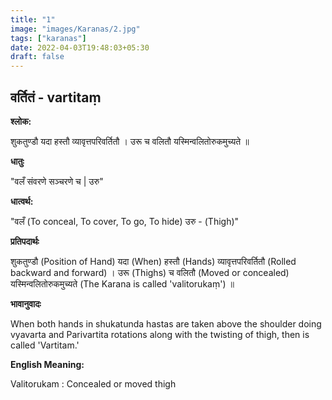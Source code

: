 ```yaml
---
title: "1"
image: "images/Karanas/2.jpg"
tags: ["karanas"]
date: 2022-04-03T19:48:03+05:30
draft: false
---
```


## वर्तितं - vartitaṃ

**श्लोक:**

शुकतुण्डौ यदा हस्तौ व्यावृत्तपरिवर्तितौ । उरू च वलितौ यस्मिन्वलितोरुकमुच्यते ॥

**धातुः**

"वलँ संवरणे सञ्चरणे च |
उरु"

**धात्वर्थ:**

"वलँ (To conceal, To cover, To go, To hide)
उरु - (Thigh)"

**प्रतिपदार्थः**

शुकतुण्डौ (Position of Hand) यदा (When) हस्तौ (Hands) व्यावृत्तपरिवर्तितौ (Rolled backward and forward)  । उरू (Thighs) च वलितौ (Moved or concealed) यस्मिन्वलितोरुकमुच्यते (The Karana is called 'valitorukaṃ') ॥

**भावानुवादः**

When both hands in shukatunda hastas are taken above the shoulder doing vyavarta and Parivartita rotations along with the twisting of thigh, then is called 'Vartitam.'


**English Meaning:**

Valitorukam : Concealed or moved thigh